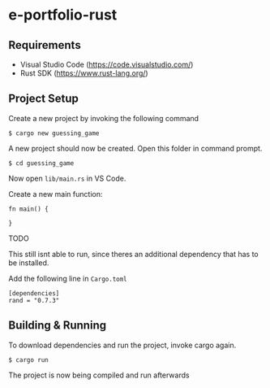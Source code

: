 # e-portfolio-rust

## Requirements
- Visual Studio Code (https://code.visualstudio.com/)
- Rust SDK (https://www.rust-lang.org/)

## Project Setup
Create a new project by invoking the  following command
```
$ cargo new guessing_game
```

A new project should now be created.
Open this folder in command prompt.
```
$ cd guessing_game
```

Now open `lib/main.rs` in VS Code.

Create a new main function:
```
fn main() {

}
```

TODO

This still isnt able to run, since theres an additional dependency that has to be installed.

Add the following line in `Cargo.toml`
```
[dependencies]
rand = "0.7.3"
```

## Building & Running
To download dependencies and run the project, invoke cargo again.
```
$ cargo run
```

The project is now being compiled and run afterwards
